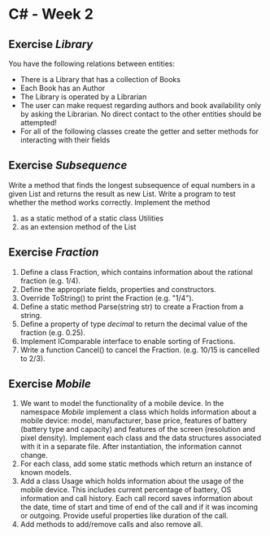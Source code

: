 
# C\# - Week 2


## Exercise *Library*
You have the following relations between entities:
+ There is a Library that has a collection of Books
+ Each Book has an Author
+ The Library is operated by a Librarian
+ The user can make request regarding authors and book availability only by asking the Librarian. No direct contact to the other entities should be attempted!
+ For all of the following classes create the getter and setter methods for interacting with their fields


## Exercise *Subsequence*
Write a  method that finds the longest subsequence of equal numbers in a given List<int> and returns the result as new List<int>. Write a program to test whether the method works correctly. Implement the method
1. as a static method of a static class Utilities
2. as an extension method of the List<int>


## Exercise *Fraction*
1. Define a class Fraction, which contains information about the rational fraction (e.g. 1/4).  
2. Define the appropriate fields, properties and constructors.  
3. Override ToString() to print the Fraction (e.g. "1/4").  
4. Define a static method Parse(string str) to create a Fraction from a string.  
5. Define a property of type *decimal* to return the decimal value of the fraction (e.g. 0.25).  
6. Implement IComparable interface to enable sorting of Fractions.  
7. Write a function Cancel() to cancel the Fraction. (e.g. 10/15 is cancelled to 2/3).  


## Exercise *Mobile*
1. We want to model the functionality of a mobile device. In the namespace *Mobile* implement a class which holds information about a mobile device: model, manufacturer, base price, features of battery (battery type and capacity) and features of the screen (resolution and pixel density). Implement each class and the data structures associated with it in a separate file. After instantiation, the information cannot change.
3. For each class, add some static methods which return an instance of known models.
4. Add a class Usage which holds information about the usage of the mobile device. This includes current percentage of battery,  OS information and call history. Each call record saves information about the date, time of start and time of end of the call and if it was incoming or outgoing. Provide useful properties like duration of the call.
5. Add methods to add/remove calls and also remove all.
